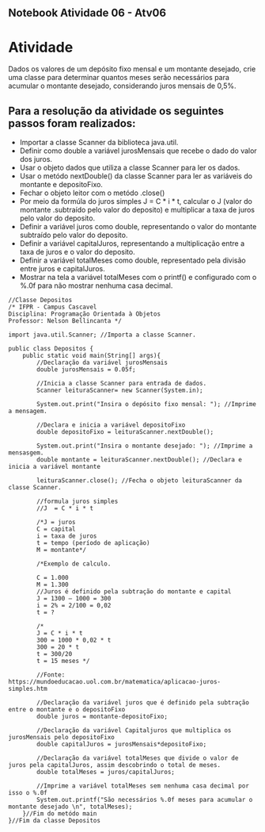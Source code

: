 ## Notebook Atividade 06 - Atv06

# Atividade
Dados os valores de um depósito fixo mensal e um montante desejado, crie uma classe para determinar quantos meses serão necessários para acumular o montante desejado, considerando juros mensais de 0,5%.

## Para a resolução da atividade os seguintes passos foram realizados:

* Importar a classe Scanner da biblioteca java.util.
* Definir como double a variável jurosMensais que recebe o dado do valor dos juros.
* Usar o objeto dados que utiliza a classe Scanner para ler os dados.
* Usar o metódo nextDouble() da classe Scanner para ler as variáveis do montante e depositoFixo.
* Fechar o objeto leitor com o metódo .close()
* Por meio da formúla do juros simples J  = C * i * t, calcular o J (valor do montante .subtraído pelo valor do deposito) e multiplicar a taxa de juros pelo valor do deposito.
* Definir a variável juros como double, representando o valor do montante subtraído pelo valor do deposito.
* Definir a variável capitalJuros, representando a multiplicação entre a taxa de juros e o valor do deposito.
* Definir a variável totalMeses como double, representado pela divisão entre juros e capitalJuros.
* Mostrar na tela a variável totalMeses com o printf() e configurado com o %.0f para não mostrar nenhuma casa decimal.


```
//Classe Depositos
/* IFPR - Campus Cascavel
Disciplina: Programação Orientada à Objetos
Professor: Nelson Bellincanta */ 

import java.util.Scanner; //Importa a classe Scanner.
 
public class Depositos {
    public static void main(String[] args){
        //Declaração da variável jurosMensais
        double jurosMensais = 0.05f;

        //Inicia a classe Scanner para entrada de dados.
        Scanner leituraScanner= new Scanner(System.in); 

        System.out.print("Insira o depósito fixo mensal: "); //Imprime a mensagem.

        //Declara e inicia a variável depositoFixo
        double depositoFixo = leituraScanner.nextDouble(); 

        System.out.print("Insira o montante desejado: "); //Imprime a mensasgem.
        double montante = leituraScanner.nextDouble(); //Declara e inicia a variável montante

        leituraScanner.close(); //Fecha o objeto leituraScanner da classe Scanner.

        //formula juros simples
        //J  = C * i * t

        /*J = juros
        C = capital
        i = taxa de juros
        t = tempo (período de aplicação)
        M = montante*/

        /*Exemplo de calculo.
        
        C = 1.000
        M = 1.300
        //Juros é definido pela subtração do montante e capital
        J = 1300 – 1000 = 300
        i = 2% = 2/100 = 0,02
        t = ?

        /*
        J = C * i * t
        300 = 1000 * 0,02 * t
        300 = 20 * t
        t = 300/20
        t = 15 meses */

        //Fonte: https://mundoeducacao.uol.com.br/matematica/aplicacao-juros-simples.htm

        //Declaração da variável juros que é definido pela subtração entre o montante e o depositoFixo
        double juros = montante-depositoFixo;

        //Declaração da variável Capitaljuros que multiplica os jurosMensais pelo depositoFixo
        double capitalJuros = jurosMensais*depositoFixo;

        //Declaração da variável totalMeses que divide o valor de juros pela capitalJuros, assim descobrindo o total de meses.
        double totalMeses = juros/capitalJuros;
        
        //Imprime a variável totalMeses sem nenhuma casa decimal por isso o %.0f
        System.out.printf("São necessários %.0f meses para acumular o montante desejado \n", totalMeses);
    }//Fim do metódo main
}//Fim da classe Depositos
```